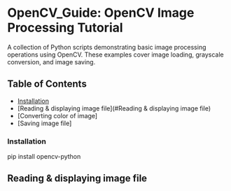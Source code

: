# OpenCV_Guide:  OpenCV Image Processing Tutorial

A collection of Python scripts demonstrating basic image processing operations using OpenCV. These examples cover image loading, grayscale conversion, and image saving.

## Table of Contents
  - [Installation](#Installation)
  - [Reading & displaying image file](#Reading & displaying image file)
  - [Converting color of image]
  - [Saving image file]

### Installation

pip install opencv-python

## Reading & displaying image file

